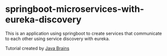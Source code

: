 # springboot-microservices-with-eureka-discovery

This is an application using springboot to create services that communicate to each other using service discovery with eureka.

Tutorial created by [Java Brains](https://www.youtube.com/watch?v=y8IQb4ofjDo&list=PLqq-6Pq4lTTZSKAFG6aCDVDP86Qx4lNas&index=1)
